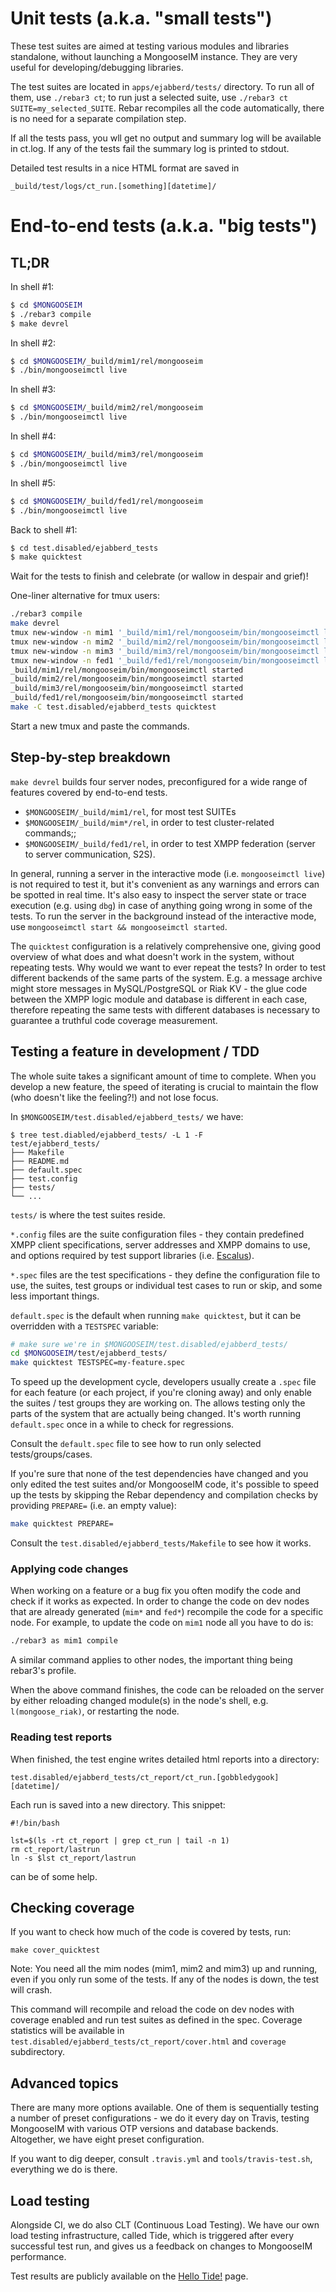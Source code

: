 # Unit tests (a.k.a. "small tests")

These test suites are aimed at testing various modules and libraries standalone, without launching a MongooseIM instance.
They are very useful for developing/debugging libraries.

The test suites are located in `apps/ejabberd/tests/` directory.
To run all of them, use `./rebar3 ct`; to run just a selected suite, use `./rebar3 ct SUITE=my_selected_SUITE`.
Rebar recompiles all the code automatically, there is no need for a separate compilation step.

If all the tests pass, you wll get no output and summary log will be available in ct.log.
If any of the tests fail the summary log is printed to stdout.

Detailed test results in a nice HTML format are saved in
```
_build/test/logs/ct_run.[something][datetime]/
```

# End-to-end tests (a.k.a. "big tests")

## TL;DR

In shell #1:

```sh
$ cd $MONGOOSEIM
$ ./rebar3 compile
$ make devrel
```

In shell #2:

```sh
$ cd $MONGOOSEIM/_build/mim1/rel/mongooseim
$ ./bin/mongooseimctl live
```

In shell #3:

```sh
$ cd $MONGOOSEIM/_build/mim2/rel/mongooseim
$ ./bin/mongooseimctl live
```

In shell #4:

```sh
$ cd $MONGOOSEIM/_build/mim3/rel/mongooseim
$ ./bin/mongooseimctl live
```

In shell #5:

```sh
$ cd $MONGOOSEIM/_build/fed1/rel/mongooseim
$ ./bin/mongooseimctl live
```

Back to shell #1:

```sh
$ cd test.disabled/ejabberd_tests
$ make quicktest
```

Wait for the tests to finish and celebrate (or wallow in despair and grief)!

One-liner alternative for tmux users:

```sh
./rebar3 compile
make devrel
tmux new-window -n mim1 '_build/mim1/rel/mongooseim/bin/mongooseimctl live'
tmux new-window -n mim2 '_build/mim2/rel/mongooseim/bin/mongooseimctl live'
tmux new-window -n mim3 '_build/mim3/rel/mongooseim/bin/mongooseimctl live'
tmux new-window -n fed1 '_build/fed1/rel/mongooseim/bin/mongooseimctl live'
_build/mim1/rel/mongooseim/bin/mongooseimctl started
_build/mim2/rel/mongooseim/bin/mongooseimctl started
_build/mim3/rel/mongooseim/bin/mongooseimctl started
_build/fed1/rel/mongooseim/bin/mongooseimctl started
make -C test.disabled/ejabberd_tests quicktest
```

Start a new tmux and paste the commands.


## Step-by-step breakdown

`make devrel` builds four server nodes, preconfigured for a wide range of features covered by end-to-end tests.

- `$MONGOOSEIM/_build/mim1/rel`, for most test SUITEs
- `$MONGOOSEIM/_build/mim*/rel`, in order to test cluster-related commands;;
- `$MONGOOSEIM/_build/fed1/rel`, in order to test XMPP federation (server to server communication, S2S).

In general, running a server in the interactive mode (i.e. `mongooseimctl live`) is not required to test it, but it's convenient as any warnings and errors can be spotted in real time.
It's also easy to inspect the server state or trace execution (e.g. using `dbg`) in case of anything going wrong in some of the tests.
To run the server in the background instead of the interactive mode, use `mongooseimctl start && mongooseimctl started`.

The `quicktest` configuration is a relatively comprehensive one, giving good overview of what does and what doesn't work in the system, without repeating tests.
Why would we want to ever repeat the tests?
In order to test different backends of the same parts of the system.
E.g. a message archive might store messages in MySQL/PostgreSQL or Riak KV - the glue code between the XMPP logic module and database is different in each case, therefore repeating the same tests with different databases is necessary to guarantee a truthful code coverage measurement.

## Testing a feature in development / TDD

The whole suite takes a significant amount of time to complete.
When you develop a new feature, the speed of iterating is crucial to maintain the flow (who doesn't like the feeling?!) and not lose focus.

In  `$MONGOOSEIM/test.disabled/ejabberd_tests/` we have:

```
$ tree test.diabled/ejabberd_tests/ -L 1 -F
test/ejabberd_tests/
├── Makefile
├── README.md
├── default.spec
├── test.config
├── tests/
└── ...
```

`tests/` is where the test suites reside.

`*.config` files are the suite configuration files - they contain predefined XMPP client specifications, server addresses and XMPP domains to use, and options required by test support libraries (i.e. [Escalus](https://github.com/esl/escalus/)).

`*.spec` files are the test specifications - they define the configuration file to use, the suites, test groups or individual test cases to run or skip, and some less important things.

`default.spec` is the default when running `make quicktest`, but it can be overridden with a `TESTSPEC` variable:

```sh
# make sure we're in $MONGOOSEIM/test.disabled/ejabberd_tests/
cd $MONGOOSEIM/test/ejabberd_tests/
make quicktest TESTSPEC=my-feature.spec
```

To speed up the development cycle, developers usually create a `.spec` file for each feature (or each project, if you're cloning away) and only enable the suites / test groups they are working on.
The allows testing only the parts of the system that are actually being changed.
It's worth running `default.spec` once in a while to check for regressions.

Consult the `default.spec` file to see how to run only selected tests/groups/cases.

If you're sure that none of the test dependencies have changed and you only edited the test suites and/or MongooseIM code, it's possible to speed up the tests by skipping the Rebar dependency and compilation checks by providing `PREPARE=` (i.e. an empty value):

```sh
make quicktest PREPARE=
```

Consult the `test.disabled/ejabberd_tests/Makefile` to see how it works.

### Applying code changes

When working on a feature or a bug fix you often modify the code and check if it works as expected.
In order to change the code on dev nodes that are already generated (`mim*` and `fed*`) recompile the code for a specific node.
For example, to update the code on `mim1` node all you have to do is:
```sh
./rebar3 as mim1 compile
```

A similar command applies to other nodes, the important thing being rebar3's profile.

When the above command finishes, the code can be reloaded on the server by either reloading changed module(s) in the node's shell, e.g. `l(mongoose_riak)`, or restarting the node.

### Reading test reports

When finished, the test engine writes detailed html reports into a directory:

```
test.disabled/ejabberd_tests/ct_report/ct_run.[gobbledygook][datetime]/
```

Each run is saved into a new directory. This snippet:

```
#!/bin/bash

lst=$(ls -rt ct_report | grep ct_run | tail -n 1)
rm ct_report/lastrun
ln -s $lst ct_report/lastrun
```

can be of some help.

## Checking coverage

If you want to check how much of the code is covered by tests, run:

```
make cover_quicktest
```

Note: You need all the mim nodes (mim1, mim2 and mim3) up and running, even if you only run some of the tests. If any of the nodes is down, the test will crash.

This command will recompile and reload the code on dev nodes with coverage enabled and run test suites as defined in the spec.
Coverage statistics will be available in `test.disabled/ejabberd_tests/ct_report/cover.html` and `coverage` subdirectory.

## Advanced topics

There are many more options available.
One of them is sequentially testing a number of preset configurations - we do it every day on Travis, testing MongooseIM with various OTP versions and database backends.
Altogether, we have eight preset configuration.

If you want to dig deeper, consult `.travis.yml` and `tools/travis-test.sh`, everything we do is there.

## Load testing

Alongside CI, we do also CLT (Continuous Load Testing).
We have our own load testing infrastructure, called Tide, which is triggered after every successful test run, and gives us a feedback on changes to MongooseIM performance.

Test results are publicly available on the [Hello Tide!](http://tide.erlang-solutions.com/public) page.


